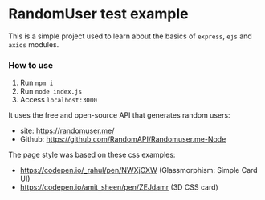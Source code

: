 # RandomUser test example

This is a simple project used to learn about the basics of `express`, `ejs` and `axios` modules.

### How to use

1. Run `npm i`
2. Run `node index.js`
3. Access `localhost:3000`

It uses the free and open-source API that generates random users:
- site: https://randomuser.me/
- Github: https://github.com/RandomAPI/Randomuser.me-Node

The page style was based on these css examples:
- https://codepen.io/_rahul/pen/NWXjOXW (Glassmorphism: Simple Card UI)
- https://codepen.io/amit_sheen/pen/ZEJdamr (3D CSS card)
